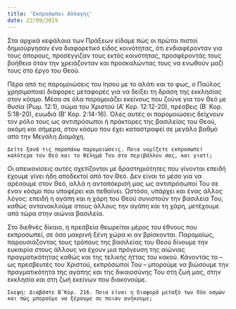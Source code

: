 ```yaml
---
title: 'Εκπροσωποι Αλλαγης'
date: 22/09/2019
---
```


Στα αρχικά κεφάλαια των Πράξεων είδαμε πώς οι πρώτοι πιστοί δημιούργησαν ένα διαφορετικό είδος κοινότητας, ότι ενδιαφέρονταν για τους άπορους, προσέγγιζαν τους εκτός κοινότητας, προσφέροντάς τους βοήθεια όταν την χρειάζονταν και προσκαλώντας τους να ενωθούν μαζί τους στο έργο του Θεού.

Πέρα από τις παρομοιώσεις του Ιησού με το αλάτι και το φως, ο Παύλος χρησιμοποιεί διάφορες μεταφορές για να δείξει τη δράση της εκκλησίας στον κόσμο. Μέσα σε όλα παρομοιάζει εκείνους που ζούνε για τον Θεό με θυσία (Ρωμ. 12:1), σώμα του Χριστού (Α’ Κορ. 12:12-20), πρέσβεις (Β΄ Κορ. 5:18-20), ευωδιά (Β’ Κορ. 2:14-16). Όλες αυτές οι παρομοιώσεις δείχνουν τον ρόλο τους ως αντιπρόσωποι ή πράκτορες της βασιλείας του Θεού, ακόμη και σήμερα, στον κόσμο που έχει καταστραφεί σε μεγάλο βαθμό από την Μεγάλη Διαμάχη.

`Δείτε ξανά τις παραπάνω παρομοιώσεις. Ποια νομίζετε εκπροσωπεί καλύτερα τον Θεό και το θέλημά Του στο περιβάλλον σας, και γιατί;`

Οι απεικονίσεις αυτές σχετίζονται με δραστηριότητες που γίνονται επειδή έχουμε γίνει ήδη αποδεκτοί από τον Θεό. Δεν είναι το μέσο για να αρέσουμε στον Θεό, αλλά η ανταπόκρισή μας ως αντιπρόσωποί Του σε έναν κόσμο που υποφέρει και πεθαίνει. Ωστόσο, υπάρχει και ένας άλλος λόγος: επειδή η αγάπη και η χάρη του Θεού συνιστούν την βασιλεία Του, καθώς αντανακλούμε στους άλλους την αγάπη και τη χάρη, μετέχουμε από τώρα στην αιώνια βασιλεία. 

Στο διεθνές δίκαιο, η πρεσβεία θεωρείται μέρος του έθνους που εκπροσωπεί, σε όσο μακρινή ξένη χώρα κι αν βρίσκονται. Παρομοίως, παρουσιάζοντας τους τρόπους της βασιλείας του Θεού δίνουμε την ευκαιρία στους άλλους να έχουν μια πρόγευση της αιώνιας πραγματικότητας καθώς και της τελικής ήττας του κακού. Κάνοντάς το – ως πρεσβευτές του Χριστού, εκπρόσωποί Του – μπορούμε να βιώσουμε την πραγματικότητα της αγάπης και της δικαιοσύνης Του στη ζωή μας, στην εκκλησία και στη ζωή εκείνων που διακονούμε.

`Σκεψη: Διαβάστε Β’Κορ. 216. Ποια είναι η διαφορά μεταξύ των δύο οσμών και πώς μπορούμε να ξέρουμε σε ποιαν ανήκουμε;`